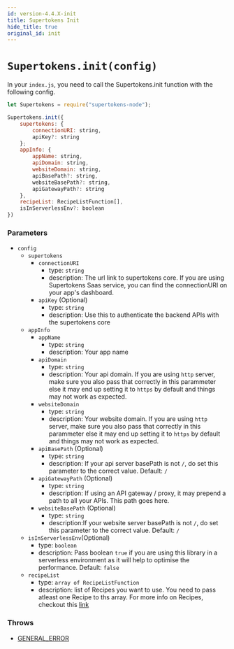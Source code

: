 ```yaml
---
id: version-4.4.X-init
title: Supertokens Init
hide_title: true
original_id: init
---
```


# `Supertokens.init(config)`

In your `index.js`, you need to call the Supertokens.init function with the following config.

```js
let Supertokens = require("supertokens-node");

Supertokens.init({
    supertokens: {
        connectionURI: string,
        apiKey?: string
    };
    appInfo: {
        appName: string,
        apiDomain: string,
        websiteDomain: string,
        apiBasePath?: string,
        websiteBasePath?: string,
        apiGatewayPath?: string
    },
    recipeList: RecipeListFunction[],
    isInServerlessEnv?: boolean
})

```

### Parameters
- ``config``
  - `supertokens`
    - `connectionURI`
      - type: `string`
      - description: The url link to supertokens core. If you are using Supertokens Saas service, you can find the connectionURI on your app's dashboard.
    - `apiKey` (Optional)
      - type: `string`
      - description: Use this to authenticate the backend APIs with the supertokens core
  - ``appInfo``
    - ``appName``
      - type: ``string``
      - description: Your app name
    - ``apiDomain``
      - type: ``string``
      - description: Your api domain. If you are using `http` server, make sure you also pass that correctly in this parammeter else it may end up setting it to `https` by default and things may not work as expected.
    - ``websiteDomain``
      - type: ``string``
      - description: Your website domain. If you are using `http` server, make sure you also pass that correctly in this parammeter else it may end up setting it to `https` by default and things may not work as expected.
    - ``apiBasePath`` (Optional)
      - type: ``string``
      - description: If your api server basePath is not `/`, do set this parameter to the correct value. Default: `/`
    - `apiGatewayPath` (Optional)
      - type: `string`
      - description: If using an API gateway / proxy, it may prepend a path to all your APIs. This path goes here.
    - ``websiteBasePath`` (Optional)
      - type: ``string``
      - description:If your website server basePath is not `/`, do set this parameter to the correct value. Default: `/`
  - ``isInServerlessEnv``(Optional)
    - type: ``boolean``
    - description: Pass boolean `true` if you are using this library in a serverless environment as it will help to optimise the performance. Default: `false`
  - ``recipeList``
    - type: ``array of RecipeListFunction``
    - description: list of Recipes you want to use. You need to pass atleast one Recipe to ths array. For more info on Recipes, checkout this [link](https://supertokens.com/docs/community/recipes)

### Throws
- [GENERAL_ERROR](./errors/general_error)
